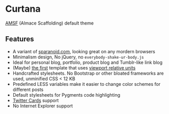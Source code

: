# Curtana

[AMSF](http://sparanoid.com/lab/amsf/) (Almace Scaffolding) default theme

## Features

- A variant of [sparanoid.com](http://sparanoid.com/), looking great on any mordern browsers
- Minimalism design, No jQuery, no `everybody-shake-ur-body.js`
- Ideal for personal blog, portfolio, product blog and Tumblr-like link blog
- (Maybe) [the first](https://github.com/sparanoid/sparanoid.com/commit/9b44b4c0f57c3dd1e828d828a95cc21b992785ce) template that uses [viewport relative units](http://www.w3.org/TR/css3-values/#viewport-relative-lengths)
- Handcrafted stylesheets. No Bootstrap or other bloated frameworks are used, unminified CSS < 12 KB
- Predefined LESS variables make it easier to change color schemes for different posts
- Default stylesheets for Pygments code highlighting
- [Twitter Cards](https://dev.twitter.com/docs/cards) support
- No Internet Explorer support

